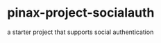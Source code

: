 pinax-project-socialauth
========================

a starter project that supports social authentication
